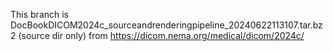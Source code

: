 This branch is DocBookDICOM2024c\_sourceandrenderingpipeline\_20240622113107.tar.bz2 (source dir only) from https://dicom.nema.org/medical/dicom/2024c/